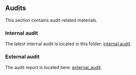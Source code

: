 ## Audits
This section contains audit-related materials.

### Internal audit
The latest internal audit is located in this folder: [internal audit](https://github.com/valory-xyz/autonolas-tokenomics/blob/main/audits/internal).

### External audit
The audit report is located here: [external_audit](https://github.com/valory-xyz/autonolas-tokenomics/blob/main/audits/Autonolas%20Tokenomics%20Smart%20Contract%20Audit.pdf).
